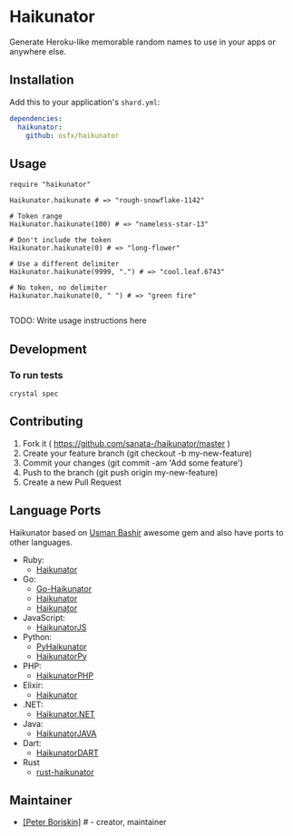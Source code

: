 # Haikunator

Generate Heroku-like memorable random names to use in your apps or anywhere else.


## Installation


Add this to your application's `shard.yml`:

```yaml
dependencies:
  haikunator:
    github: osfx/haikunator
```


## Usage


```crystal
require "haikunator"

Haikunator.haikunate # => "rough-snowflake-1142"

# Token range
Haikunator.haikunate(100) # => "nameless-star-13"

# Don't include the token
Haikunator.haikunate(0) # => "long-flower"

# Use a different delimiter
Haikunator.haikunate(9999, ".") # => "cool.leaf.6743"

# No token, no delimiter
Haikunator.haikunate(0, " ") # => "green fire"


```


TODO: Write usage instructions here

## Development

### To run tests
`crystal spec`

## Contributing

1. Fork it ( https://github.com/sanata-/haikunator/master )
2. Create your feature branch (git checkout -b my-new-feature)
3. Commit your changes (git commit -am 'Add some feature')
4. Push to the branch (git push origin my-new-feature)
5. Create a new Pull Request

## Language Ports

Haikunator based on [Usman Bashir](https://github.com/usmanbashir) awesome gem and also have ports to other languages.

- Ruby:
  - [Haikunator](https://github.com/usmanbashir/haikunator)
- Go:
  - [Go-Haikunator](https://github.com/yelinaung/go-haikunator)
  - [Haikunator](https://github.com/gjohnson/haikunator)
  - [Haikunator](https://github.com/taion809/haikunator)
- JavaScript:
  - [HaikunatorJS](https://github.com/Atrox/haikunatorjs)
- Python:
  - [PyHaikunator](https://github.com/ferhatelmas/pyhaikunator)
  - [HaikunatorPy](https://github.com/Atrox/haikunatorpy)
- PHP:
  - [HaikunatorPHP](https://github.com/Atrox/haikunatorphp)
- Elixir:
  - [Haikunator](https://github.com/knrz/Haikunator)
- .NET:
  - [Haikunator.NET](https://github.com/Atrox/haikunator.net)
- Java:
  - [HaikunatorJAVA](https://github.com/Atrox/haikunatorjava)
- Dart:
  - [HaikunatorDART](https://github.com/Atrox/haikunatordart)
- Rust
  - [rust-haikunator](https://github.com/nishanths/rust-haikunator)


## Maintainer

- [[Peter Boriskin]](https://github.com/osfx) # - creator, maintainer
